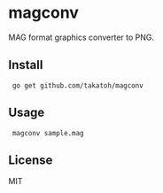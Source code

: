 # magconv

MAG format graphics converter to PNG.

## Install
``` go get github.com/takatoh/magconv```

## Usage
``` magconv sample.mag```

## License
MIT
